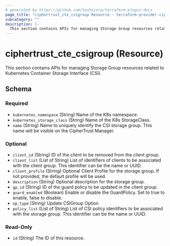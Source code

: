 ```yaml
---
# generated by https://github.com/hashicorp/terraform-plugin-docs
page_title: "ciphertrust_cte_csigroup Resource - terraform-provider-ciphertrust"
subcategory: ""
description: |-
  This section contains APIs for managing Storage Group resources related to Kubernetes Container Storage Interface (CSI).
---
```


# ciphertrust_cte_csigroup (Resource)

This section contains APIs for managing Storage Group resources related to Kubernetes Container Storage Interface (CSI).



<!-- schema generated by tfplugindocs -->
## Schema

### Required

- `kubernetes_namespace` (String) Name of the K8s namespace.
- `kubernetes_storage_class` (String) Name of the K8s StorageClass.
- `name` (String) Name to uniquely identify the CSI storage group. This name will be visible on the CipherTrust Manager.

### Optional

- `client_id` (String) ID of the client to be removed from the client group.
- `client_list` (List of String) List of identifiers of clients to be associated with the client group. This identifier can be the name or UUID.
- `client_profile` (String) Optional Client Profile for the storage group. If not provided, the default profile will be used.
- `description` (String) Optional description for the storage group.
- `gp_id` (String) ID of the guard policy to be updated in the client group.
- `guard_enabled` (Boolean) Enable or disable the GuardPolicy. Set to true to enable, false to disable.
- `op_type` (String) Update CSIGroup Option
- `policy_list` (List of String) List of CSI policy identifiers to be associated with the storage group. This identifier can be the name or UUID.

### Read-Only

- `id` (String) The ID of this resource.
